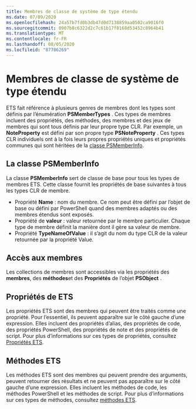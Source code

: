 ```yaml
---
title: Membres de classe de système de type étendu
ms.date: 07/09/2020
ms.openlocfilehash: 24a57b7fd0b3db47d0d7138859aa0502ca9016f0
ms.sourcegitcommit: 0907b8c6322d2c7c61b17f8168d53452c8964b41
ms.translationtype: MT
ms.contentlocale: fr-FR
ms.lasthandoff: 08/05/2020
ms.locfileid: "87786269"
---
```

# <a name="extended-type-system-class-members"></a>Membres de classe de système de type étendu

ETS fait référence à plusieurs genres de membres dont les types sont définis par l’énumération **PSMemberTypes** . Ces types de membres incluent des propriétés, des méthodes, des membres et des jeux de membres qui sont tous définis par leur propre type CLR. Par exemple, un **NoteProperty** est défini par son propre type **PSNoteProperty** . Ces types CLR individuels ont à la fois leurs propres propriétés uniques et propriétés communes qui sont héritées de la [classe PSMemberInfo](/dotnet/api/system.management.automation.psmemberinfo).

## <a name="the-psmemberinfo-class"></a>La classe PSMemberInfo

La classe **PSMemberInfo** sert de classe de base pour tous les types de membres ETS. Cette classe fournit les propriétés de base suivantes à tous les types CLR de membre.

- Propriété **Name** : nom du membre. Ce nom peut être défini par l’objet de base ou défini par PowerShell quand des membres adaptés ou des membres étendus sont exposés.
- Propriété de **valeur** : valeur retournée par le membre particulier. Chaque type de membre définit la manière dont il gère sa valeur de membre.
- Propriété **TypeNameOfValue** : il s’agit du nom du type CLR de la valeur retournée par la propriété Value.

## <a name="accessing-members"></a>Accès aux membres

Les collections de membres sont accessibles via les propriétés des **membres**, des **méthodes**et des **Propriétés** de l’objet **PSObject** .

## <a name="ets-properties"></a>Propriétés de ETS

Les propriétés ETS sont des membres qui peuvent être traités comme une propriété. Pour l’essentiel, ils peuvent apparaître sur le côté gauche d’une expression. Elles incluent des propriétés d’alias, des propriétés de code, des propriétés PowerShell, des propriétés de note et des propriétés de script. Pour plus d’informations sur ces types de propriétés, consultez [Propriétés ETS](properties.md).

## <a name="ets-methods"></a>Méthodes ETS

Les méthodes ETS sont des membres qui peuvent prendre des arguments, peuvent retourner des résultats et ne peuvent pas apparaître sur le côté gauche d’une expression. Elles incluent les méthodes de code, les méthodes PowerShell et les méthodes de script.
Pour plus d’informations sur ces types de méthodes, consultez [méthodes ETS](methods.md).
